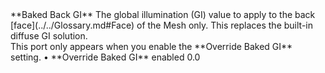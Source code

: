 <tr>
<td>**Baked Back GI**</td>
<td>The global illumination (GI) value to apply to the back [face](../../Glossary.md#Face) of the Mesh only. This replaces the built-in diffuse GI solution.<br/>This port only appears when you enable the **Override Baked GI** setting.</td>
<td>&#8226; **Override Baked GI** enabled</td>
<td>0.0</td>
</tr>
